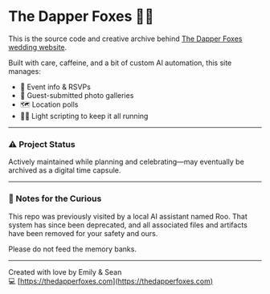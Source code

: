 # The Dapper Foxes 🦊💍

This is the source code and creative archive behind [The Dapper Foxes wedding website](https://thedapperfoxes.com).

Built with care, caffeine, and a bit of custom AI automation, this site manages:
- 💌 Event info & RSVPs
- 📸 Guest-submitted photo galleries
- 🗺️ Location polls
- 🧑‍💻 Light scripting to keep it all running

---

### ⚠️ Project Status

Actively maintained while planning and celebrating—may eventually be archived as a digital time capsule.

---

### 🔐 Notes for the Curious

This repo was previously visited by a local AI assistant named Roo. That system has since been deprecated, and all associated files and artifacts have been removed for your safety and ours.

Please do not feed the memory banks.

---

Created with love by Emily & Sean  
💻 [https://thedapperfoxes.com](https://thedapperfoxes.com)
